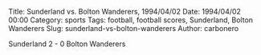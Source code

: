 Title: Sunderland vs. Bolton Wanderers, 1994/04/02
Date: 1994/04/02 00:00
Category: sports
Tags: football, football scores, Sunderland, Bolton Wanderers
Slug: sunderland-vs-bolton-wanderers
Author: carbonero


Sunderland 2 - 0 Bolton Wanderers
